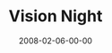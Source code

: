 ---
layout: message
category: message
series: "Vision Night"
title: "Vision Night"
date: 2008-02-06-00-00
message_id: 491
audio: "http://s3.amazonaws.com/crossroads-media/messages/audio/Vision_Night_2008_webaudio.mp3"
audio-duration: "01:19:41"
tag: 
 - vision-night
 - vision
 - multisite
 - india
 - south-africa
explicit: false
---